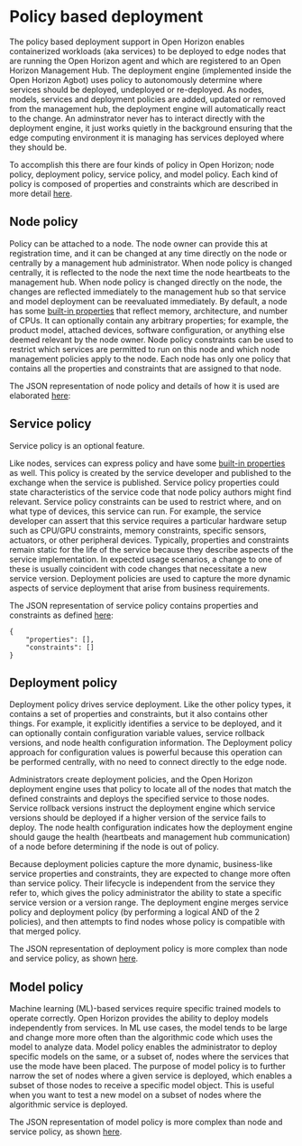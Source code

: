 # Policy based deployment

The policy based deployment support in Open Horizon enables containerized workloads (aka services) to be deployed to edge nodes that are running the Open Horizon agent and which are registered to an Open Horizon Management Hub.
The deployment engine (implemented inside the Open Horizon Agbot) uses policy to autonomously determine where services should be deployed, undeployed or re-deployed.
As nodes, models, services and deployment policies are added, updated or removed from the management hub, the deployment engine will automatically react to the change.
An adminstrator never has to interact directly with the deployment engine, it just works quietly in the background ensuring that the edge computing environment it is managing has services deployed where they should be.

To accomplish this there are four kinds of policy in Open Horizon; node policy, deployment policy, service policy, and model policy.
Each kind of policy is composed of properties and constraints which are described in more detail [here](./properties_and_constraints.md).

## Node policy

Policy can be attached to a node.
The node owner can provide this at registration time, and it can be changed at any time directly on the node or centrally by a management hub administrator.
When node policy is changed centrally, it is reflected to the node the next time the node heartbeats to the management hub.
When node policy is changed directly on the node, the changes are reflected immediately to the management hub so that service and model deployment can be reevaluated immediately.
By default, a node has some [built-in properties](./built_in_policy.md) that reflect memory, architecture, and number of CPUs.
It can optionally contain any arbitrary properties; for example, the product model, attached devices, software configuration, or anything else deemed relevant by the node owner.
Node policy constraints can be used to restrict which services are permitted to run on this node and which node management policies apply to the node.
Each node has only one policy that contains all the properties and constraints that are assigned to that node.

The JSON representation of node policy and details of how it is used are elaborated [here](./node_policy.md):


## Service policy

Service policy is an optional feature.

Like nodes, services can express policy and have some [built-in properties](built_in_policy.md) as well.
This policy is created by the service developer and published to the exchange when the service is published.
Service policy properties could state characteristics of the service code that node policy authors might find relevant.
Service policy constraints can be used to restrict where, and on what type of devices, this service can run.
For example, the service developer can assert that this service requires a particular hardware setup such as CPU/GPU constraints, memory constraints, specific sensors, actuators, or other peripheral devices.
Typically, properties and constraints remain static for the life of the service because they describe aspects of the service implementation.
In expected usage scenarios, a change to one of these is usually coincident with code changes that necessitate a new service version.
Deployment policies are used to capture the more dynamic aspects of service deployment that arise from business requirements.

The JSON representation of service policy contains properties and constraints as defined [here](./properties_and_constraints.md):
```
{
	"properties": [],
	"constraints": []
}
```


## Deployment policy

Deployment policy drives service deployment.
Like the other policy types, it contains a set of properties and constraints, but it also contains other things.
For example, it explicitly identifies a service to be deployed, and it can optionally contain configuration variable values, service rollback versions, and node health configuration information.
The Deployment policy approach for configuration values is powerful because this operation can be performed centrally, with no need to connect directly to the edge node.

Administrators create deployment policies, and the Open Horizon deployment engine uses that policy to locate all of the nodes that match the defined constraints and deploys the specified service to those nodes.
Service rollback versions instruct the deployment engine which service versions should be deployed if a higher version of the service fails to deploy.
The node health configuration indicates how the deployment engine should gauge the health (heartbeats and management hub communication) of a node before determining if the node is out of policy.

Because deployment policies capture the more dynamic, business-like service properties and constraints, they are expected to change more often than service policy. Their lifecycle is independent from the service they refer to, which gives the policy administrator the ability to state a specific service version or a version range.
The deployment engine merges service policy and deployment policy (by performing a logical AND of the 2 policies), and then attempts to find nodes whose policy is compatible with that merged policy.

The JSON representation of deployment policy is more complex than node and service policy, as shown [here](./deployment_policy.md).

## Model policy

Machine learning (ML)-based services require specific trained models to operate correctly.
Open Horizon provides the ability to deploy models independently from services.
In ML use cases, the model tends to be large and change more more often than the algorithmic code which uses the model to analyze data.
Model policy enables the administrator to deploy specific models on the same, or a subset of, nodes where the services that use the mode have been placed.
The purpose of model policy is to further narrow the set of nodes where a given service is deployed, which enables a subset of those nodes to receive a specific model object.
This is useful when you want to test a new model on a subset of nodes where the algorithmic service is deployed.

The JSON representation of model policy is more complex than node and service policy, as shown [here](./model_policy.md).
